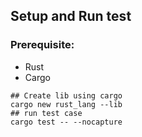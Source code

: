 ## Setup and Run test
### Prerequisite:
* Rust
* Cargo


```
## Create lib using cargo
cargo new rust_lang --lib
## run test case
cargo test -- --nocapture
```